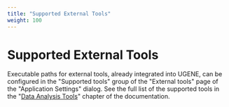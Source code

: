 ```yaml
---
title: "Supported External Tools"
weight: 100
---
```



# Supported External Tools

Executable paths for external tools, already integrated into UGENE, can be configured in the "Supported tools" group of the "External tools" page of the "Application Settings" dialog. See the full list of the supported tools in the "[Data Analysis Tools](data-analysis-tools.md)" chapter of the documentation.
